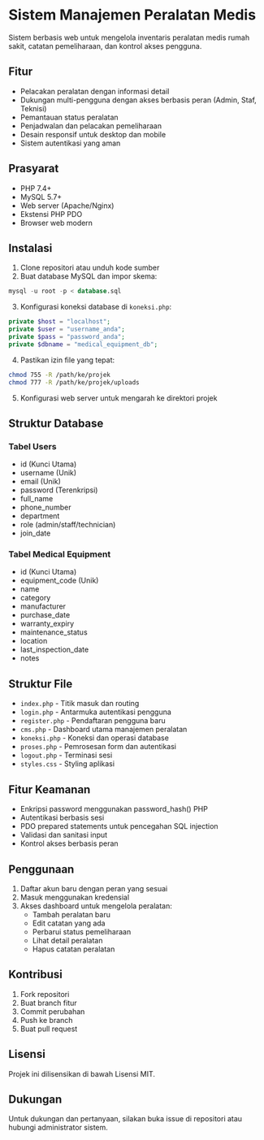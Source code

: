 # Sistem Manajemen Peralatan Medis

Sistem berbasis web untuk mengelola inventaris peralatan medis rumah sakit, catatan pemeliharaan, dan kontrol akses pengguna.

## Fitur

- Pelacakan peralatan dengan informasi detail
- Dukungan multi-pengguna dengan akses berbasis peran (Admin, Staf, Teknisi)
- Pemantauan status peralatan
- Penjadwalan dan pelacakan pemeliharaan
- Desain responsif untuk desktop dan mobile
- Sistem autentikasi yang aman

## Prasyarat

- PHP 7.4+
- MySQL 5.7+
- Web server (Apache/Nginx)
- Ekstensi PHP PDO
- Browser web modern

## Instalasi

1. Clone repositori atau unduh kode sumber
2. Buat database MySQL dan impor skema:
```sql
mysql -u root -p < database.sql
```

3. Konfigurasi koneksi database di `koneksi.php`:
```php
private $host = "localhost";
private $user = "username_anda";
private $pass = "password_anda";
private $dbname = "medical_equipment_db";
```

4. Pastikan izin file yang tepat:
```bash
chmod 755 -R /path/ke/projek
chmod 777 -R /path/ke/projek/uploads
```

5. Konfigurasi web server untuk mengarah ke direktori projek

## Struktur Database

### Tabel Users
- id (Kunci Utama)
- username (Unik)
- email (Unik)
- password (Terenkripsi)
- full_name
- phone_number
- department
- role (admin/staff/technician)
- join_date

### Tabel Medical Equipment
- id (Kunci Utama)
- equipment_code (Unik)
- name
- category
- manufacturer
- purchase_date
- warranty_expiry
- maintenance_status
- location
- last_inspection_date
- notes

## Struktur File

- `index.php` - Titik masuk dan routing
- `login.php` - Antarmuka autentikasi pengguna
- `register.php` - Pendaftaran pengguna baru
- `cms.php` - Dashboard utama manajemen peralatan
- `koneksi.php` - Koneksi dan operasi database
- `proses.php` - Pemrosesan form dan autentikasi
- `logout.php` - Terminasi sesi
- `styles.css` - Styling aplikasi

## Fitur Keamanan

- Enkripsi password menggunakan password_hash() PHP
- Autentikasi berbasis sesi
- PDO prepared statements untuk pencegahan SQL injection
- Validasi dan sanitasi input
- Kontrol akses berbasis peran

## Penggunaan

1. Daftar akun baru dengan peran yang sesuai
2. Masuk menggunakan kredensial
3. Akses dashboard untuk mengelola peralatan:
   - Tambah peralatan baru
   - Edit catatan yang ada
   - Perbarui status pemeliharaan
   - Lihat detail peralatan
   - Hapus catatan peralatan

## Kontribusi

1. Fork repositori
2. Buat branch fitur
3. Commit perubahan
4. Push ke branch
5. Buat pull request

## Lisensi

Projek ini dilisensikan di bawah Lisensi MIT.

## Dukungan

Untuk dukungan dan pertanyaan, silakan buka issue di repositori atau hubungi administrator sistem.
